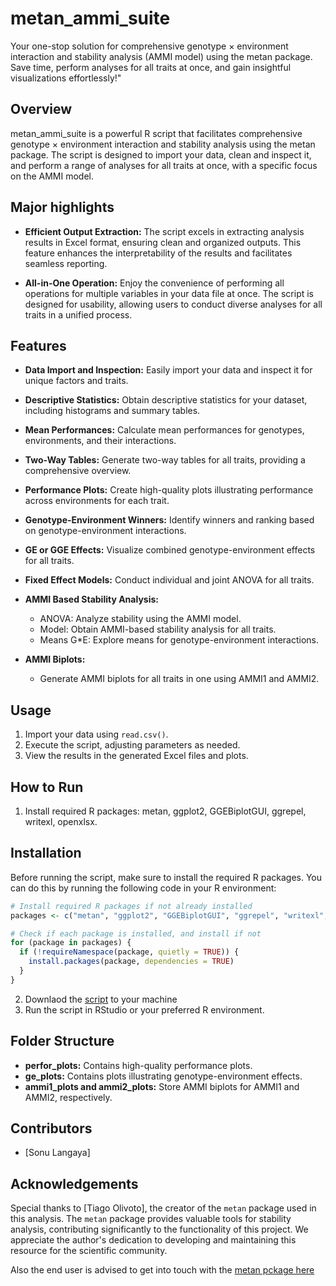 # metan_ammi_suite
Your one-stop solution for comprehensive genotype × environment interaction and stability analysis (AMMI model) using the metan package. Save time, perform analyses for all traits at once, and gain insightful visualizations effortlessly!"

## Overview

metan_ammi_suite is a powerful R script that facilitates comprehensive genotype × environment interaction and stability analysis using the metan package. The script is designed to import your data, clean and inspect it, and perform a range of analyses for all traits at once, with a specific focus on the AMMI model.


## Major highlights

- **Efficient Output Extraction:** The script excels in extracting analysis results in Excel format, ensuring clean and organized outputs. This feature enhances the interpretability of the results and facilitates seamless reporting.

- **All-in-One Operation:** Enjoy the convenience of performing all operations for multiple variables in your data file at once. The script is designed for usability, allowing users to conduct diverse analyses for all traits in a unified process.

## Features

- **Data Import and Inspection:** Easily import your data and inspect it for unique factors and traits.

- **Descriptive Statistics:** Obtain descriptive statistics for your dataset, including histograms and summary tables.

- **Mean Performances:** Calculate mean performances for genotypes, environments, and their interactions.

- **Two-Way Tables:** Generate two-way tables for all traits, providing a comprehensive overview.

- **Performance Plots:** Create high-quality plots illustrating performance across environments for each trait.

- **Genotype-Environment Winners:** Identify winners and ranking based on genotype-environment interactions.

- **GE or GGE Effects:** Visualize combined genotype-environment effects for all traits.

- **Fixed Effect Models:** Conduct individual and joint ANOVA for all traits.

- **AMMI Based Stability Analysis:**
  - ANOVA: Analyze stability using the AMMI model.
  - Model: Obtain AMMI-based stability analysis for all traits.
  - Means G*E: Explore means for genotype-environment interactions.

- **AMMI Biplots:**
  - Generate AMMI biplots for all traits in one using AMMI1 and AMMI2.

## Usage

1. Import your data using `read.csv()`.
2. Execute the script, adjusting parameters as needed.
3. View the results in the generated Excel files and plots.

## How to Run

1. Install required R packages: metan, ggplot2, GGEBiplotGUI, ggrepel, writexl, openxlsx.

## Installation
Before running the script, make sure to install the required R packages. You can do this by running the following code in your R environment:

```R
# Install required R packages if not already installed
packages <- c("metan", "ggplot2", "GGEBiplotGUI", "ggrepel", "writexl", "openxlsx")

# Check if each package is installed, and install if not
for (package in packages) {
  if (!requireNamespace(package, quietly = TRUE)) {
    install.packages(package, dependencies = TRUE)
  }
}
```
2. Downlaod the [script](metan_ammi-suite.r) to your machine 
3. Run the script in RStudio or your preferred R environment.

## Folder Structure

- **perfor_plots:** Contains high-quality performance plots.
- **ge_plots:** Contains plots illustrating genotype-environment effects.
- **ammi1_plots and ammi2_plots:** Store AMMI biplots for AMMI1 and AMMI2, respectively.

## Contributors

- [Sonu Langaya]
  
## Acknowledgements

Special thanks to [Tiago Olivoto], the creator of the `metan` package used in this analysis. The `metan` package provides valuable tools for stability analysis, contributing significantly to the functionality of this project. We appreciate the author's dedication to developing and maintaining this resource for the scientific community.

Also the end user is advised to get into touch with the [metan pckage here](https://github.com/TiagoOlivoto/metan)

